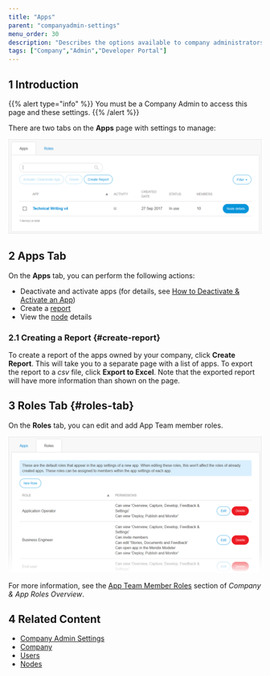 ```yaml
---
title: "Apps"
parent: "companyadmin-settings"
menu_order: 30
description: "Describes the options available to company administrators in a Mendix app."
tags: ["Company","Admin","Developer Portal"]
---
```


## 1 Introduction

{{% alert type="info" %}}
You must be a Company Admin to access this page and these settings.
{{% /alert %}}

There are two tabs on the **Apps** page with settings to manage:

![](attachments/companyadmin/app-settings.png)

## 2 Apps Tab

On the **Apps** tab, you can perform the following actions:

* Deactivate and activate apps (for details, see [How to Deactivate & Activate an App](/developerportal/general/deactivate-activate-app))
* Create a [report](#create-report)
* View the [node](nodes) details

### 2.1 Creating a Report {#create-report}

To create a report of the apps owned by your company, click **Create Report**. This will take you to a separate page with a list of apps. To export the report to a *csv* file, click **Export to Excel**. Note that the exported report will have more information than shown on the page.

## 3 Roles Tab {#roles-tab}

On the **Roles** tab, you can edit and add App Team member roles.

![](attachments/companyadmin/apps-roles.png)

For more information, see the [App Team Member Roles](/developerportal/general/company-app-roles) section of *Company & App Roles Overview*.

## 4 Related Content

* [Company Admin Settings](companyadmin-settings)
* [Company](company)
* [Users](users)
* [Nodes](nodes)
